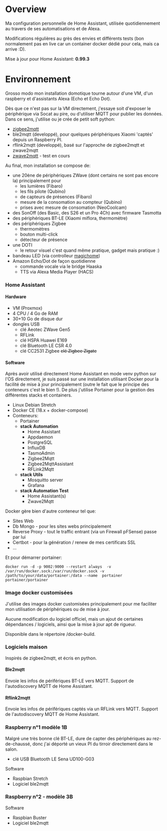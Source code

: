 
# Overview
Ma configuration personnelle de Home Assistant, utilisée quotidiennement au travers de ses automatisations et de Alexa.

Modifications régulières au grès des envies et différents tests (bon normalement pas en live car un container docker dédié pour cela, mais ca arrive :D).

Mise à jour pour Home Assistant: **0.99.3**

# Environnement
Grosso modo mon installation domotique tourne autour d'une VM, d'un raspberry et d'assistants Alexa (Echo et Echo Dot).

Dès que ce n'est pas sur la VM directement, j'essaye soit d'exposer le périphérique via Socat au pire, ou d'utiliser MQTT pour publier les données.\
Dans ce sens, j'utilise ou je crée de petit soft python:
- [zigbee2mqtt](https://www.zigbee2mqtt.io/)
- ble2mqtt (developpé), pour quelques périphériques Xiaomi 'captés' depuis un Raspberry PI.
- rflink2mqtt (developpé), basé sur l'approche de zigbee2mqtt et zwave2mqtt
- [zwave2mqtt](https://github.com/OpenZWave/Zwave2Mqtt) - test en cours

Au final, mon installation se compose de:
- une 20ène de périphériques ZWave (dont certains ne sont pas encore la) principalement pour
  * les lumières (Fibaro)
  * les fils pilote (Qubino)
  * de capteurs de présences (Fibaro)
  * mesure de la consomation au compteur (Qubino)
  * prises avec mesure de consomation (NeoCoolcam)
- des SonOff (des Basic, des S26 et un Pro 4Ch) avec firmware Tasmotta
- des périphériques BT-LE (Xiaomi miflora, thermomètre)
- des périphériques Zigbee
  * thermomètres
  * bouton multi-click
  * détecteur de présence
- une DOTI
  * le retour visuel c'est quand même pratique, gadget mais pratique :)
- bandeau LED (via controlleur [magichome](https://www.aliexpress.com/item/32727054293.html))
- Amazon Echo/Dot de façon quotidienne
  * commande vocale via le bridge Haaska
  * TTS via Alexa Media Player (HACS)

### Home Assistant

#### Hardware
- VM (Proxmox) 
- 4 CPU / 4 Go de RAM
- 30+10 Go de disque dur
- dongles USB
  * clé Aeotec ZWave Gen5
  * RFLink
  * clé HSPA Huawei E169
  * clé Bluetooth LE CSR 4.0
  * clé CC2531 Zigbee ~~clé Zigbee Zigate~~

#### Software
Après avoir utilisé directement Home Assistant en mode venv python sur l'OS directement, je suis passé sur une installation utilisant Docker pour la facilité de mise à jour principalement (outre le fait que le principe des conteneurs c'est le bien !).
De plus j'utilise Portainer pour la gestion des différentes stacks et containers.

- Linux Debian Stretch
- Docker CE (18.x + docker-compose)
- Conteneurs:
  * Portainer
  * **stack Automation**
    * Home Assistant
    * Appdaemon
    * PostgreSQL
    * InfluxDB
    * TasmoAdmin
    * Zigbee2Mqtt
    * Zigbee2MqttAssistant
    * RFLink2Mqtt
  * **stack Utils**
    * Mosquitto server
    * Grafana
  * **stack Automation Test**
    * Home Assistant(s)
    * Zwave2Mqtt

Docker gère bien d'autre conteneur tel que:
  * Sites Web
  * Db Mongo - pour les sites webs principalement
  * Reverse Proxy - tout le traffic entrant (via un Firewall pFSense) passe par lui
  * Certbot - pour la génération / renew de mes certificats SSL
  * ...

Et pour démarrer portainer:

    docker run -d -p 9002:9000 --restart always  -v /var/run/docker.sock:/var/run/docker.sock -v /path/to/your/data/portainer:/data --name  portainer portainer/portainer

### Image docker customisées
J'utilise des images docker customisées principalement pour me faciliter mon utilisation de périphériques ou de mise à jour.

Aucune modification du logiciel officiel, mais un ajout de certaines dépendances / logiciels, ainsi que la mise à jour apt de rigueur.

Disponible dans le répertoire /docker-build.

### Logiciels maison
Inspirés de zigbee2mqtt, et écris en python.

#### Ble2mqtt
Envoie les infos de périfériques BT-LE vers MQTT. Support de l'autodiscovery MQTT de Home Assistant.

#### Rflink2mqtt
Envoie les infos de périfériques captés via un RFLink vers MQTT. Support de l'autodiscovery MQTT de Home Assistant.

### Raspberry n°1 modèle 1B
Malgré une très bonne clé BT-LE, dure de capter des périphériques au rez-de-chaussé, donc j'ai déporté un vieux PI du tirroir directement dans le salon.

- clé USB Bluetooth LE Sena UD100-G03

Software
- Raspbian Stretch
- Logiciel ble2mqtt

### Raspberry n°2 - modèle 3B

Software
- Raspbian Buster
- Logiciel ble2mqtt
